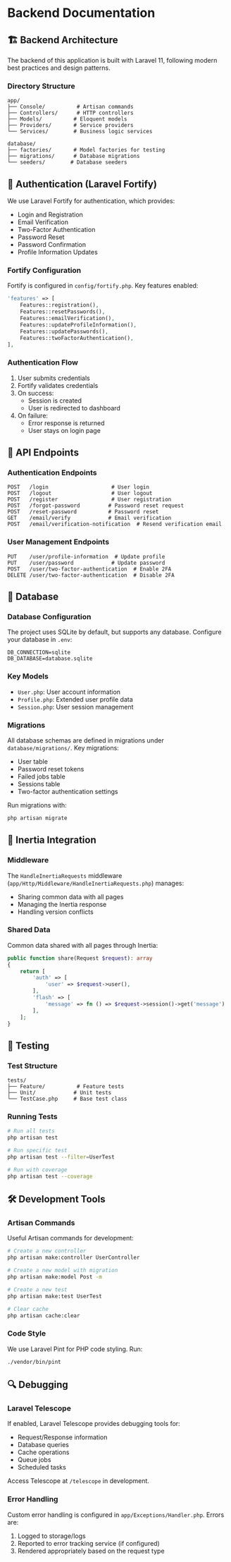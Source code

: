 # Backend Documentation

## 🏗️ Backend Architecture

The backend of this application is built with Laravel 11, following modern best practices and design patterns.

### Directory Structure

```
app/
├── Console/          # Artisan commands
├── Controllers/      # HTTP controllers
├── Models/          # Eloquent models
├── Providers/       # Service providers
└── Services/        # Business logic services

database/
├── factories/       # Model factories for testing
├── migrations/      # Database migrations
└── seeders/        # Database seeders
```

## 🔐 Authentication (Laravel Fortify)

We use Laravel Fortify for authentication, which provides:

- Login and Registration
- Email Verification
- Two-Factor Authentication
- Password Reset
- Password Confirmation
- Profile Information Updates

### Fortify Configuration

Fortify is configured in `config/fortify.php`. Key features enabled:

```php
'features' => [
    Features::registration(),
    Features::resetPasswords(),
    Features::emailVerification(),
    Features::updateProfileInformation(),
    Features::updatePasswords(),
    Features::twoFactorAuthentication(),
],
```

### Authentication Flow

1. User submits credentials
2. Fortify validates credentials
3. On success:
    - Session is created
    - User is redirected to dashboard
4. On failure:
    - Error response is returned
    - User stays on login page

## 📡 API Endpoints

### Authentication Endpoints

```
POST   /login                    # User login
POST   /logout                   # User logout
POST   /register                 # User registration
POST   /forgot-password         # Password reset request
POST   /reset-password          # Password reset
GET    /email/verify            # Email verification
POST   /email/verification-notification  # Resend verification email
```

### User Management Endpoints

```
PUT    /user/profile-information  # Update profile
PUT    /user/password            # Update password
POST   /user/two-factor-authentication  # Enable 2FA
DELETE /user/two-factor-authentication  # Disable 2FA
```

## 💾 Database

### Database Configuration

The project uses SQLite by default, but supports any database. Configure your database in `.env`:

```env
DB_CONNECTION=sqlite
DB_DATABASE=database.sqlite
```

### Key Models

- `User.php`: User account information
- `Profile.php`: Extended user profile data
- `Session.php`: User session management

### Migrations

All database schemas are defined in migrations under `database/migrations/`. Key migrations:

- User table
- Password reset tokens
- Failed jobs table
- Sessions table
- Two-factor authentication settings

Run migrations with:

```bash
php artisan migrate
```

## 🔄 Inertia Integration

### Middleware

The `HandleInertiaRequests` middleware (`app/Http/Middleware/HandleInertiaRequests.php`) manages:

- Sharing common data with all pages
- Managing the Inertia response
- Handling version conflicts

### Shared Data

Common data shared with all pages through Inertia:

```php
public function share(Request $request): array
{
    return [
        'auth' => [
            'user' => $request->user(),
        ],
        'flash' => [
            'message' => fn () => $request->session()->get('message')
        ],
    ];
}
```

## 🧪 Testing

### Test Structure

```
tests/
├── Feature/          # Feature tests
├── Unit/            # Unit tests
└── TestCase.php     # Base test class
```

### Running Tests

```bash
# Run all tests
php artisan test

# Run specific test
php artisan test --filter=UserTest

# Run with coverage
php artisan test --coverage
```

## 🛠️ Development Tools

### Artisan Commands

Useful Artisan commands for development:

```bash
# Create a new controller
php artisan make:controller UserController

# Create a new model with migration
php artisan make:model Post -m

# Create a new test
php artisan make:test UserTest

# Clear cache
php artisan cache:clear
```

### Code Style

We use Laravel Pint for PHP code styling. Run:

```bash
./vendor/bin/pint
```

## 🔍 Debugging

### Laravel Telescope

If enabled, Laravel Telescope provides debugging tools for:

- Request/Response information
- Database queries
- Cache operations
- Queue jobs
- Scheduled tasks

Access Telescope at `/telescope` in development.

### Error Handling

Custom error handling is configured in `app/Exceptions/Handler.php`. Errors are:

1. Logged to storage/logs
2. Reported to error tracking service (if configured)
3. Rendered appropriately based on the request type
